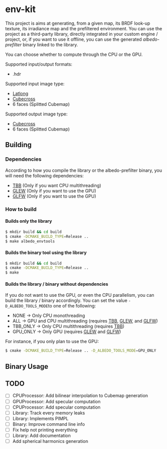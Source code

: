 # env-kit

This project is aims at generating, from a given map, its BRDF look-up texture, its irradiance map and the prefiltered environment.
You can use the project as a third-party library, directly integrated in your custom engine / project, or, if you want to use it offline, you can use the generated *albedo-prefilter* binary linked to the library.

You can choose whether to compute through the CPU or the GPU.

Supported input/output formats:
* .hdr

Supported input image type:
* [Latlong](http://gl.ict.usc.edu/HDRShop/tutorial/images/uffizi_latlong.jpg)
* [Cubecross](https://learnopengl.com/img/advanced/cubemaps_skybox.png)
* 6 faces (Splitted Cubemap)

Supported output image type:
* [Cubecross](https://learnopengl.com/img/advanced/cubemaps_skybox.png)
* 6 faces (Splitted Cubemap)

## Building

### Dependencies

According to how you compile the library or the albedo-prefilter binary, you will need the following dependencies:
* [TBB](https://www.threadingbuildingblocks.org/) (Only if you want CPU multithreading)
* [GLEW](http://glew.sourceforge.net/) (Only if you want to use the GPU)
* [GLFW](http://www.glfw.org/) (Only if you want to use the GPU)

### How to build

#### Builds only the library
```sh
$ mkdir build && cd build
$ cmake -DCMAKE_BUILD_TYPE=Release ..
$ make albedo_envtools
```

#### Builds the binary tool using the library
```sh
$ mkdir build && cd build
$ cmake -DCMAKE_BUILD_TYPE=Release ..
$ make
```

#### Builds the library / binary without dependencies
If you do not want to use the GPU, or even the CPU parallelism, you can build the library / binary accordingly.
You can set the value `-D_ALBEDO_TOOLS_MODE`to one of the following:
* NONE -> Only CPU monothreading
* ALL -> GPU and CPU multithreading (requires [TBB](https://www.threadingbuildingblocks.org/), [GLEW](http://glew.sourceforge.net/), and [GLFW](http://www.glfw.org/))
* TBB_ONLY -> Only CPU multithreading (requires [TBB](https://www.threadingbuildingblocks.org/))
* GPU_ONLY -> Only GPU (requires [GLEW](http://glew.sourceforge.net/) and [GLFW](http://www.glfw.org/))

For instance, if you only plan to use the GPU:
```sh
$ cmake -DCMAKE_BUILD_TYPE=Release .. -D_ALBEDO_TOOLS_MODE=GPU_ONLY
```

## Binary Usage


## TODO

* [ ] CPUProcessor: Add bilinear interpolation to Cubemap generation
* [ ] GPUProcessor: Add specular computation
* [ ] CPUProcessor: Add specular computation
* [ ] Library: Track every memory leaks
* [ ] Library: Implements PIMPL
* [ ] Binary: Improve command line info
* [ ] Fix help not printing everything
* [ ] Library: Add documentation
* [ ] Add spherical harmonics generation
